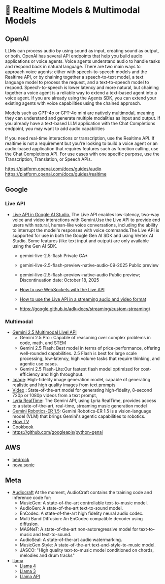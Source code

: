 # 🧠 Realtime Models & Multimodal Models

## OpenAI
LLMs can process audio by using sound as input, creating sound as output, or both. OpenAI has several API endpoints that help you build audio applications or voice agents.
Voice agents understand audio to handle tasks and respond back in natural language. There are two main ways to approach voice agents: either with speech-to-speech models and the Realtime API, or by chaining together a speech-to-text model, a text language model to process the request, and a text-to-speech model to respond. Speech-to-speech is lower latency and more natural, but chaining together a voice agent is a reliable way to extend a text-based agent into a voice agent. If you are already using the Agents SDK, you can extend your existing agents with voice capabilities using the chained approach.

Models such as GPT-4o or GPT-4o mini are natively multimodal, meaning they can understand and generate multiple modalities as input and output.
If you already have a text-based LLM application with the Chat Completions endpoint, you may want to add audio capabilities

If you need real-time interactions or transcription, use the Realtime API.
If realtime is not a requirement but you're looking to build a voice agent or an audio-based application that requires features such as function calling, use the Chat Completions API.
For use cases with one specific purpose, use the Transcription, Translation, or Speech APIs.

https://platform.openai.com/docs/guides/audio
https://platform.openai.com/docs/guides/realtime

## Google
### Live API
- [Live API in Google AI Studio.](https://aistudio.google.com/live) The Live API enables low-latency, two-way voice and video interactions with Gemini.Use the Live API to provide end users with natural, human-like voice conversations, including the ability to interrupt the model's responses with voice commands.The Live API is supported for use in both the Google Gen AI SDK and using Vertex AI Studio. Some features (like text input and output) are only available using the Gen AI SDK.
    - gemini-live-2.5-flash	Private GA*
    - gemini-live-2.5-flash-preview-native-audio-09-2025	Public preview
    - gemini-live-2.5-flash-preview-native-audio	Public preview; Discontinuation date: October 18, 2025

    - [How to use WebSockets with the Live API](https://colab.research.google.com/github/GoogleCloudPlatform/generative-ai/blob/main/gemini/multimodal-live-api/intro_multimodal_live_api.ipynb)
    - [How to use the Live API in a streaming audio and video format](https://colab.research.google.com/github/GoogleCloudPlatform/generative-ai/blob/main/gemini/multimodal-live-api/intro_multimodal_live_api_genai_sdk.ipynb)
    - https://google.github.io/adk-docs/streaming/custom-streaming/
 
### Multimodal 
- [Gemini 2.5 Multimodal Livel API](https://ai.google.dev/gemini-api/docs/models)
  - Gemini 2.5 Pro : Capable of reasoning over complex problems in code, math, and STEM
  - Gemini 2.5 Flash: Best model in terms of price-performance, offering well-rounded capabilities. 2.5 Flash is best for large scale processing, low-latency, high volume tasks that require thinking, and agentic use cases.
  - Gemini 2.5 Flash-Lite:Our fastest flash model optimized for cost-efficiency and high throughput.
- [Image](https://ai.google.dev/gemini-api/docs/imagen): High-fidelity image generation model, capable of generating realistic and high quality images from text prompts
- [Video](https://ai.google.dev/gemini-api/docs/video?example=dialogue) : State-of-the-art model for generating high-fidelity, 8-second 720p or 1080p videos from a text prompt,
- [Lyria RealTime](https://ai.google.dev/gemini-api/docs/music-generation): The Gemini API, using Lyria RealTime, provides access to a state-of-the-art, real-time, streaming music generation model
- [Gemini Robotics-ER 1.5](https://ai.google.dev/gemini-api/docs/robotics-overview): Gemini Robotics-ER 1.5 is a vision-language model (VLM) that brings Gemini's agentic capabilities to robotics.
- [Flow TV](https://labs.google/flow/tv/channel/off-season-santa/P1FR1GSn1mDHpCwAGqGp?random=true)
- [Cookbook](https://github.com/google-gemini/cookbook)
- https://github.com/googleapis/python-genai

## AWS 
- [bedrock](https://aws.amazon.com/es/bedrock/)
- [nova sonic](https://aws.amazon.com/es/ai/generative-ai/nova/speech/)

## Meta
- [Audiocraft](https://github.com/facebookresearch/audiocraft) At the moment, AudioCraft contains the training code and inference code for:
    - MusicGen: A state-of-the-art controllable text-to-music model.
    - AudioGen: A state-of-the-art text-to-sound model.
    - EnCodec: A state-of-the-art high fidelity neural audio codec.
    - Multi Band Diffusion: An EnCodec compatible decoder using diffusion.
    - MAGNeT: A state-of-the-art non-autoregressive model for text-to-music and text-to-sound.
    - AudioSeal: A state-of-the-art audio watermarking.
    - MusicGen Style: A state-of-the-art text-and-style-to-music model.
    - JASCO: "High quality text-to-music model conditioned on chords, melodies and drum tracks"
- [llama](https://ai.meta.com/)
    - [Llama 4](https://www.llama.com/models/llama-4/)
    - [Llama 3](https://www.llama.com/models/llama-3/)
    - [Llama API](https://www.llama.com/products/llama-api/)
